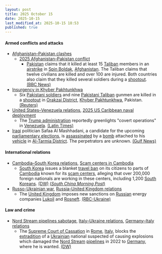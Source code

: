 ```yaml
---
layout: post
title: 2025 October 15
date: 2025-10-15
last_modified_at: 2025-10-15 18:53
published: true
---
```



#### Armed conflicts and attacks

* [Afghanistan–Pakistan clashes](https://en.wikipedia.org/wiki/Afghanistan%E2%80%93Pakistan_clashes_%282024%E2%80%93present%29 "Afghanistan–Pakistan clashes (2024–present)")
  * [2025 Afghanistan–Pakistan conflict](https://en.wikipedia.org/wiki/2025_Afghanistan%E2%80%93Pakistan_conflict "2025 Afghanistan–Pakistan conflict")
    * [Pakistan](https://en.wikipedia.org/wiki/Pakistan "Pakistan") claims that it killed at least 15 [Taliban](https://en.wikipedia.org/wiki/Taliban "Taliban") members in an [airstrike](https://en.wikipedia.org/wiki/Airstrike "Airstrike") in [Spin Boldak](https://en.wikipedia.org/wiki/Spin_Boldak "Spin Boldak"), [Afghanistan](https://en.wikipedia.org/wiki/Afghanistan "Afghanistan"). The Taliban claims that twelve civilians are killed and over 100 are injured. Both countries also claim that they killed several soldiers during a [shootout](https://en.wikipedia.org/wiki/Shootout "Shootout"). [(BBC News)](https://www.bbc.com/news/articles/c3dnvnjdg1ro)
* [Insurgency in Khyber Pakhtunkhwa](https://en.wikipedia.org/wiki/Insurgency_in_Khyber_Pakhtunkhwa "Insurgency in Khyber Pakhtunkhwa")
  * Six [Pakistani soldiers](https://en.wikipedia.org/wiki/Pakistan_Army "Pakistan Army") and nine [Pakistani Taliban](https://en.wikipedia.org/wiki/Pakistani_Taliban "Pakistani Taliban") gunmen are killed in a [shootout](https://en.wikipedia.org/wiki/Shootout "Shootout") in [Orakzai District](https://en.wikipedia.org/wiki/Orakzai_District "Orakzai District"), [Khyber Pakhtunkhwa](https://en.wikipedia.org/wiki/Khyber_Pakhtunkhwa "Khyber Pakhtunkhwa"), Pakistan. [(Reuters)](https://www.reuters.com/world/asia-pacific/over-12-civilians-killed-attacks-afghanistan-by-pakistani-forces-afghan-taliban-2025-10-15/)
* [United States–Venezuela relations](https://en.wikipedia.org/wiki/United_States%E2%80%93Venezuela_relations "United States–Venezuela relations"), [2025 US Caribbean naval deployment](https://en.wikipedia.org/wiki/2025_US_Caribbean_naval_deployment "2025 US Caribbean naval deployment")
  * The [Trump administration](https://en.wikipedia.org/wiki/Trump_administration "Trump administration") reportedly greenlights "covert operations" in [Venezuela](https://en.wikipedia.org/wiki/Venezuela "Venezuela"). [(Latin Times)](https://www.latintimes.com/trump-admin-reportedly-authorizes-cia-conduct-lethal-covert-operations-venezuela-590575)
* [Iraqi](https://en.wikipedia.org/wiki/Iraq "Iraq") politician Safaa Al Mashhadani, a candidate for the upcoming [parliamentary elections](https://en.wikipedia.org/wiki/2025_Iraqi_parliamentary_election "2025 Iraqi parliamentary election"), is [assassinated](https://en.wikipedia.org/wiki/Assassination "Assassination") by a [bomb](https://en.wikipedia.org/wiki/Improvised_explosive_device "Improvised explosive device") attached to his [vehicle](https://en.wikipedia.org/wiki/Car_bomb "Car bomb") in [Al-Tarmia District](https://en.wikipedia.org/wiki/Al-Tarmia_District "Al-Tarmia District"). The perpetrators are unknown. [(Gulf News)](https://gulfnews.com/world/mena/iraqi-parliamentary-candidate-killed-in-baghdad-car-bombing-1.500308163)

#### International relations

* [Cambodia–South Korea relations](https://en.wikipedia.org/wiki/Cambodia%E2%80%93South_Korea_relations "Cambodia–South Korea relations"), [Scam centers in Cambodia](https://en.wikipedia.org/wiki/Scam_centers_in_Cambodia "Scam centers in Cambodia")
  * [South Korea](https://en.wikipedia.org/wiki/South_Korea "South Korea") issues a blanket [travel ban](https://en.wikipedia.org/wiki/Travel_ban "Travel ban") on its citizens to parts of [Cambodia](https://en.wikipedia.org/wiki/Cambodia "Cambodia") known for its [scam centers](https://en.wikipedia.org/wiki/Scam_center "Scam center"), alleging that over 200,000 foreign nationals are working in these centers, including 1,200 [South Koreans](https://en.wikipedia.org/wiki/South_Koreans "South Koreans"). [(DW)](https://www.dw.com/en/south-korea-bans-travel-to-cambodia-over-scam-centers/a-74368895) [(*South China Morning Post*)](https://www.scmp.com/week-asia/people/article/3329091/south-korean-victims-cambodias-scam-camps-recount-horrific-experiences)
* [Russo-Ukrainian war](https://en.wikipedia.org/wiki/Russo-Ukrainian_war_%282022%E2%80%93present%29 "Russo-Ukrainian war (2022–present)"), [Russia–United Kingdom relations](https://en.wikipedia.org/wiki/Russia%E2%80%93United_Kingdom_relations "Russia–United Kingdom relations")
  * The [United Kingdom](https://en.wikipedia.org/wiki/United_Kingdom "United Kingdom") imposes new sanctions on [Russian](https://en.wikipedia.org/wiki/Russia "Russia") energy companies [Lukoil](https://en.wikipedia.org/wiki/Lukoil "Lukoil") and [Rosneft](https://en.wikipedia.org/wiki/Rosneft "Rosneft"). [(RBC-Ukraine)](https://newsukraine.rbc.ua/news/uk-imposes-new-sanctions-on-russia-targeting-1760535337.html)

#### Law and crime

* [Nord Stream pipelines sabotage](https://en.wikipedia.org/wiki/Nord_Stream_pipelines_sabotage "Nord Stream pipelines sabotage"), [Italy–Ukraine relations](https://en.wikipedia.org/wiki/Italy%E2%80%93Ukraine_relations "Italy–Ukraine relations"), [Germany–Italy relations](https://en.wikipedia.org/wiki/Germany%E2%80%93Italy_relations "Germany–Italy relations")
  * The [Supreme Court of Cassation](https://en.wikipedia.org/wiki/Supreme_Court_of_Cassation_%28Italy%29 "Supreme Court of Cassation (Italy)") in [Rome](https://en.wikipedia.org/wiki/Rome "Rome"), [Italy](https://en.wikipedia.org/wiki/Italy "Italy"), blocks the [extradition](https://en.wikipedia.org/wiki/Extradition "Extradition") of a [Ukrainian](https://en.wikipedia.org/wiki/Ukraine "Ukraine") national suspected of causing explosions which damaged the [Nord Stream](https://en.wikipedia.org/wiki/Nord_Stream "Nord Stream") [pipelines](https://en.wikipedia.org/wiki/Pipeline "Pipeline") in 2022 to [Germany](https://en.wikipedia.org/wiki/Germany "Germany"), where he is wanted. [(DW)](https://www.dw.com/en/italy-top-court-blocks-nord-stream-suspect-extradition/a-74360761)
